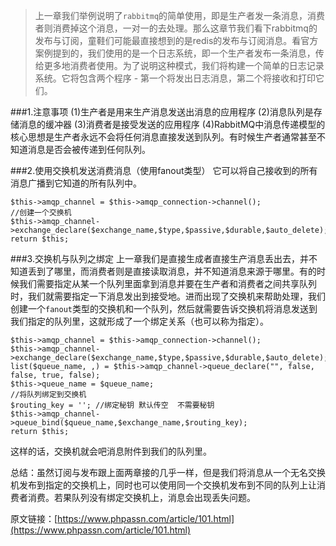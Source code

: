 >上一章我们举例说明了`rabbitmq`的简单使用，即是生产者发一条消息，消费者则消费掉这个消息，一对一的去处理。那么这章节我们看下rabbitmq的发布与订阅，童鞋们可能最直接想到的是redis的发布与订阅消息。看官方案例提到的，我们使用的是一个日志系统，即一个生产者发布一条消息，传给更多地消费者使用。为了说明这种模式，我们将构建一个简单的日志记录系统。它将包含两个程序 - 第一个将发出日志消息，第二个将接收和打印它们。

###1.注意事项
(1)生产者是用来生产消息发送出消息的应用程序
(2)消息队列是存储消息的缓冲器
(3)消费者是接受发送的应用程序
(4)RabbitMQ中消息传递模型的核心思想是生产者永远不会将任何消息直接发送到队列。有时候生产者通常甚至不知道消息是否会被传递到任何队列。

###2.使用交换机发送消费消息（使用fanout类型）
它可以将自己接收到的所有消息广播到它知道的所有队列中。
```
$this->amqp_channel = $this->amqp_connection->channel();
//创建一个交换机
$this->amqp_channel->exchange_declare($exchange_name,$type,$passive,$durable,$auto_delete);
return $this;
```

###3.交换机与队列之绑定
上一章我们是直接生成者直接生产消息丢出去，并不知道丢到了哪里，而消费者则是直接读取消息，并不知道消息来源于哪里。有的时候我们需要指定从某一个队列里面拿到消息并要在生产者和消费者之间共享队列时，我们就需要指定一下消息发出到接受地。进而出现了交换机来帮助处理，我们创建一个`fanout`类型的交换机和一个队列，然后就需要告诉交换机将消息发送到我们指定的队列里，这就形成了一个绑定关系（也可以称为指定）。

```
$this->amqp_channel = $this->amqp_connection->channel();
$this->amqp_channel->exchange_declare($exchange_name,$type,$passive,$durable,$auto_delete);
list($queue_name, ,) = $this->amqp_channel->queue_declare("", false, false, true, false);
$this->queue_name = $queue_name;
//将队列绑定到交换机
$routing_key = ''; //绑定秘钥 默认传空  不需要秘钥
$this->amqp_channel->queue_bind($queue_name,$exchange_name,$routing_key);
return $this;
```
这样的话，交换机就会吧消息附件到我们的队列里。

总结：虽然订阅与发布跟上面两章接的几乎一样，但是我们将消息从一个无名交换机发布到指定的交换机上，同时也可以使用同一个交换机发布到不同的队列上让消费者消费。若果队列没有绑定交换机上，消息会出现丢失问题。

原文链接：[https://www.phpassn.com/article/101.html](https://www.phpassn.com/article/101.html)